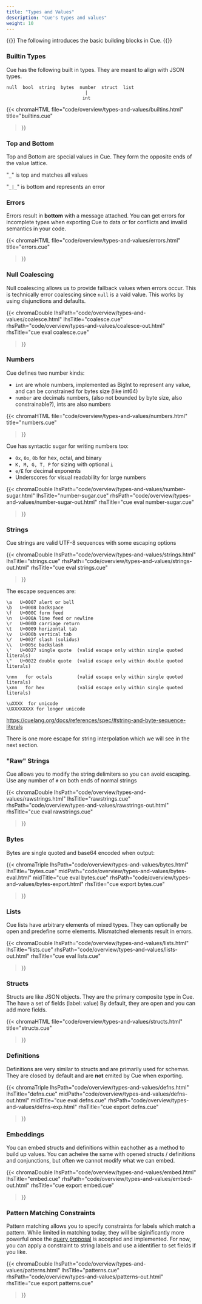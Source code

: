 ```yaml
---
title: "Types and Values"
description: "Cue's types and values"
weight: 10
---
```


{{<lead>}}
The following introduces the basic building blocks in Cue.
{{</lead>}}


### Builtin Types

Cue has the following built in types.
They are meant to align with JSON types.

```text
null  bool  string  bytes  number  struct  list
                             |
                            int
```

{{< chromaHTML
  file="code/overview/types-and-values/builtins.html" title="builtins.cue"
>}}



### Top and Bottom

Top and Bottom are special values in Cue.
They form the opposite ends of the value lattice.

"`_`" is top and matches all values

"`_|_`" is bottom and represents an error



### Errors

Errors result in __bottom__ with a message attached.
You can get errors for incomplete types when exporting Cue to data
or for conflicts and invalid semantics in your code.

{{< chromaHTML
  file="code/overview/types-and-values/errors.html" title="errors.cue"
>}}


### Null Coalescing

Null coalescing allows us to provide fallback values when errors occur.
This is technically error coalescing since `null` is a vaid value.
This works by using disjunctions and defaults.

{{< chromaDouble
  lhsPath="code/overview/types-and-values/coalesce.html" lhsTitle="coalesce.cue"
  rhsPath="code/overview/types-and-values/coalesce-out.html" rhsTitle="cue eval coalesce.cue"
>}}


### Numbers

Cue defines two number kinds:

- `int` are whole numbers, implemented as BigInt to represent any value, and can be constrained for bytes size (like int64)
- `number` are decimals numbers, (also not bounded by byte size, also constrainable?), ints are also numbers

{{< chromaHTML
  file="code/overview/types-and-values/numbers.html" title="numbers.cue"
>}}

Cue has syntactic sugar for writing numbers too:

- `0x`, `0o`, `0b` for hex, octal, and binary
- `K, M, G, T, P` for sizing with optional `i`
- `e/E` for decimal exponents
- Underscores for visual readability for large numbers

{{< chromaDouble
  lhsPath="code/overview/types-and-values/number-sugar.html" lhsTitle="number-sugar.cue"
  rhsPath="code/overview/types-and-values/number-sugar-out.html" rhsTitle="cue eval number-sugar.cue"
>}}


### Strings

Cue strings are valid UTF-8 sequences with some escaping options

{{< chromaDouble
  lhsPath="code/overview/types-and-values/strings.html" lhsTitle="strings.cue"
  rhsPath="code/overview/types-and-values/strings-out.html" rhsTitle="cue eval strings.cue"
>}}

The escape sequences are:

```text
\a   U+0007 alert or bell
\b   U+0008 backspace
\f   U+000C form feed
\n   U+000A line feed or newline
\r   U+000D carriage return
\t   U+0009 horizontal tab
\v   U+000b vertical tab
\/   U+002f slash (solidus)
\\   U+005c backslash
\'   U+0027 single quote  (valid escape only within single quoted literals)
\"   U+0022 double quote  (valid escape only within double quoted literals)

\nnn   for octals         (valid escape only within single quoted literals)
\xnn   for hex            (valid escape only within single quoted literals)

\uXXXX  for unicode
\UXXXXXXXX for longer unicode
```

https://cuelang.org/docs/references/spec/#string-and-byte-sequence-literals

There is one more escape for string interpolation which we will see in the next section.


### "Raw" Strings

Cue allows you to modify the string delimiters so you can avoid escaping.
Use any number of `#` on both ends of normal strings

{{< chromaDouble
  lhsPath="code/overview/types-and-values/rawstrings.html" lhsTitle="rawstrings.cue"
  rhsPath="code/overview/types-and-values/rawstrings-out.html" rhsTitle="cue eval rawstrings.cue"
>}}


### Bytes

Bytes are single quoted and base64 encoded when output:

{{< chromaTriple
  lhsPath="code/overview/types-and-values/bytes.html" lhsTitle="bytes.cue"
  midPath="code/overview/types-and-values/bytes-eval.html" midTitle="cue eval bytes.cue"
  rhsPath="code/overview/types-and-values/bytes-export.html" rhsTitle="cue export bytes.cue"
>}}

### Lists

Cue lists have arbitrary elements of mixed types. They can optionally be open and predefine some elements.
Mismatched elements result in errors.

{{< chromaDouble
  lhsPath="code/overview/types-and-values/lists.html" lhsTitle="lists.cue"
  rhsPath="code/overview/types-and-values/lists-out.html" rhsTitle="cue eval lists.cue"
>}}

### Structs

Structs are like JSON objects. They are the primary composite type in Cue.
The have a set of fields (label: value)
By default, they are open and you can add more fields.

{{< chromaHTML
  file="code/overview/types-and-values/structs.html" title="structs.cue"
>}}


### Definitions

Definitions are very similar to structs and are primarily used for schemas.
They are closed by default and are __not__ emited by Cue when exporting.

{{< chromaTriple
  lhsPath="code/overview/types-and-values/defns.html" lhsTitle="defns.cue"
  midPath="code/overview/types-and-values/defns-out.html" midTitle="cue eval defns.cue"
  rhsPath="code/overview/types-and-values/defns-exp.html" rhsTitle="cue export defns.cue"
>}}


### Embeddings

You can embed structs and definitions within eachother as a method to build up values.
You can acheive the same with opened structs / definitions and conjunctions, but often we cannot modify what we can embed.

{{< chromaDouble
  lhsPath="code/overview/types-and-values/embed.html" lhsTitle="embed.cue"
  rhsPath="code/overview/types-and-values/embed-out.html" rhsTitle="cue export embed.cue"
>}}


### Pattern Matching Constraints

Pattern matching allows you to specify constraints for labels which match a pattern.
While limited in matching today, they will be siginificantly more powerful once the
[query proposal](https://github.com/cuelang/cue/issues/165) is accepted and implemented.
For now, you can apply a constraint to string labels and use a identifier to set fields if you like.


{{< chromaDouble
  lhsPath="code/overview/types-and-values/patterns.html" lhsTitle="patterns.cue"
  rhsPath="code/overview/types-and-values/patterns-out.html" rhsTitle="cue export patterns.cue"
>}}

